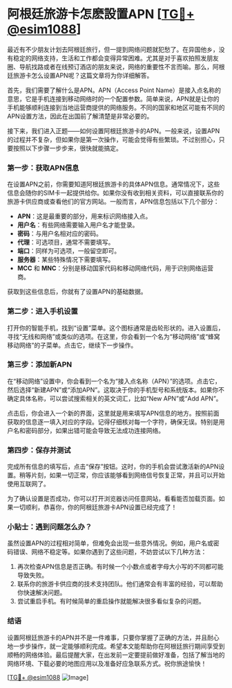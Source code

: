 # 阿根廷旅游卡怎麽設置APN [[TG💪+ @esim1088](https://t.me/s/esim1088)]

最近有不少朋友计划去阿根廷旅行，但一提到网络问题就犯愁了。在异国他乡，没有稳定的网络支持，生活和工作都会变得异常困难。尤其是对于喜欢拍照发朋友圈、导航找路或者在线预订酒店的朋友来说，网络的重要性不言而喻。那么，阿根廷旅游卡怎么设置APN呢？这篇文章将为你详细解答。

首先，我们需要了解什么是APN。APN（Access Point Name）是接入点名称的意思，它是手机连接到移动网络时的一个配置参数。简单来说，APN就是让你的手机能够顺利连接到当地运营商提供的网络服务。不同的国家和地区可能有不同的APN设置方法，因此在出国前了解清楚是非常必要的。

接下来，我们进入正题——如何设置阿根廷旅游卡的APN。一般来说，设置APN的过程并不复杂，但如果你是第一次操作，可能会觉得有些繁琐。不过别担心，只要按照以下步骤一步步来，很快就能搞定。

### 第一步：获取APN信息

在设置APN之前，你需要知道阿根廷旅游卡的具体APN信息。通常情况下，这些信息会随你的SIM卡一起提供给你。如果你没有收到相关资料，可以直接联系你的旅游卡供应商或查看他们的官方网站。一般而言，APN信息包括以下几个部分：

- **APN**：这是最重要的部分，用来标识网络接入点。
- **用户名**：有些网络需要输入用户名才能登录。
- **密码**：与用户名相对应的密码。
- **代理**：可选项目，通常不需要填写。
- **端口**：同样为可选项，一般留空即可。
- **服务器**：某些特殊情况下需要填写。
- **MCC** 和 **MNC**：分别是移动国家代码和移动网络代码，用于识别网络运营商。

获取到这些信息后，你就有了设置APN的基础数据。

### 第二步：进入手机设置

打开你的智能手机，找到“设置”菜单。这个图标通常是齿轮形状的。进入设置后，寻找“无线和网络”或类似的选项。在这里，你会看到一个名为“移动网络”或“蜂窝移动网络”的子菜单。点击它，继续下一步操作。

### 第三步：添加新APN

在“移动网络”设置中，你会看到一个名为“接入点名称（APN）”的选项。点击它，然后选择“新建APN”或“添加APN”。这取决于你的手机型号和系统版本。如果你不确定具体名称，可以尝试搜索相关的英文词汇，比如“New APN”或“Add APN”。

点击后，你会进入一个新的界面，这里就是用来填写APN信息的地方。按照前面获取的信息逐一填入对应的字段。记得仔细核对每一个字符，确保无误。特别是用户名和密码部分，如果出错可能会导致无法成功连接网络。

### 第四步：保存并测试

完成所有信息的填写后，点击“保存”按钮。这时，你的手机会尝试激活新的APN设置。稍等片刻，如果一切正常，你应该能够看到网络信号恢复正常，并且可以开始使用互联网了。

为了确认设置是否成功，你可以打开浏览器访问任意网站，看看能否加载页面。如果一切顺利，恭喜你，你的阿根廷旅游卡APN设置已经完成了！

### 小贴士：遇到问题怎么办？

虽然设置APN的过程相对简单，但难免会出现一些意外情况。例如，用户名或密码错误、网络不稳定等。如果你遇到了这些问题，不妨尝试以下几种方法：

1. 再次检查APN信息是否正确。有时候一个小数点或者字母大小写的不同都可能导致失败。
2. 联系你的旅游卡供应商的技术支持团队。他们通常会有丰富的经验，可以帮助你快速解决问题。
3. 尝试重启手机。有时候简单的重启操作就能解决很多看似复杂的问题。

### 结语

设置阿根廷旅游卡的APN并不是一件难事，只要你掌握了正确的方法，并且耐心地一步步操作，就一定能够顺利完成。希望本文能帮助你在阿根廷旅行期间享受到顺畅的网络体验。最后提醒大家，在出发前一定要提前做好准备，包括了解当地的网络环境、下载必要的地图应用以及准备好应急联系方式。祝你旅途愉快！

[[TG💪+ @esim1088](https://t.me/s/esim1088) ![Image](https://i.postimg.cc/4NQfJmqS/Snipaste-2025-05-13-00-14-12.png)]